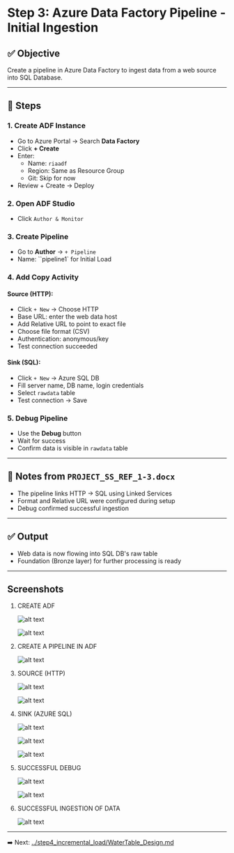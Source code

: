 
# Step 3: Azure Data Factory Pipeline - Initial Ingestion

## ✅ Objective
Create a pipeline in Azure Data Factory to ingest data from a web source into SQL Database.

---

## 🚀 Steps

### 1. Create ADF Instance
- Go to Azure Portal → Search **Data Factory**
- Click **+ Create**
- Enter:
  - Name: `riaadf`
  - Region: Same as Resource Group
  - Git: Skip for now
- Review + Create → Deploy

### 2. Open ADF Studio
- Click `Author & Monitor`

### 3. Create Pipeline
- Go to **Author** → `+ Pipeline`
- Name: ``pipeline1` for Initial Load

### 4. Add Copy Activity

#### Source (HTTP):
- Click `+ New` → Choose HTTP
- Base URL: enter the web data host
- Add Relative URL to point to exact file
- Choose file format (CSV)
- Authentication: anonymous/key
- Test connection succeeded

#### Sink (SQL):
- Click `+ New` → Azure SQL DB
- Fill server name, DB name, login credentials
- Select `rawdata` table
- Test connection → Save

### 5. Debug Pipeline
- Use the **Debug** button
- Wait for success
- Confirm data is visible in `rawdata` table

---

## 📄 Notes from `PROJECT_SS_REF_1-3.docx`
- The pipeline links HTTP → SQL using Linked Services
- Format and Relative URL were configured during setup
- Debug confirmed successful ingestion

---

## ✅ Output
- Web data is now flowing into SQL DB's raw table
- Foundation (Bronze layer) for further processing is ready

---

## Screenshots

1. CREATE ADF

    ![alt text](/images/image2.png)

    ![alt text](/images/image-21.png)

2. CREATE A PIPELINE IN ADF

    ![alt text](/images/image-22.png)

3. SOURCE (HTTP)

    ![alt text](/images/image-23.png)

    ![alt text](/images/image-24.png)

4. SINK (AZURE SQL)

    ![alt text](/images/image-25.png)

    ![alt text](/images/image-26.png)

    ![alt text](/images/image-27.png)

5. SUCCESSFUL DEBUG

    ![alt text](/images/image-28.png)

    ![alt text](/images/image-29.png)

6. SUCCESSFUL INGESTION OF DATA

    ![alt text](/images/image-30.png)

---

➡️ Next: [../step4_incremental_load/WaterTable_Design.md](../step4_incremental_load/WaterTable_Design.md)
